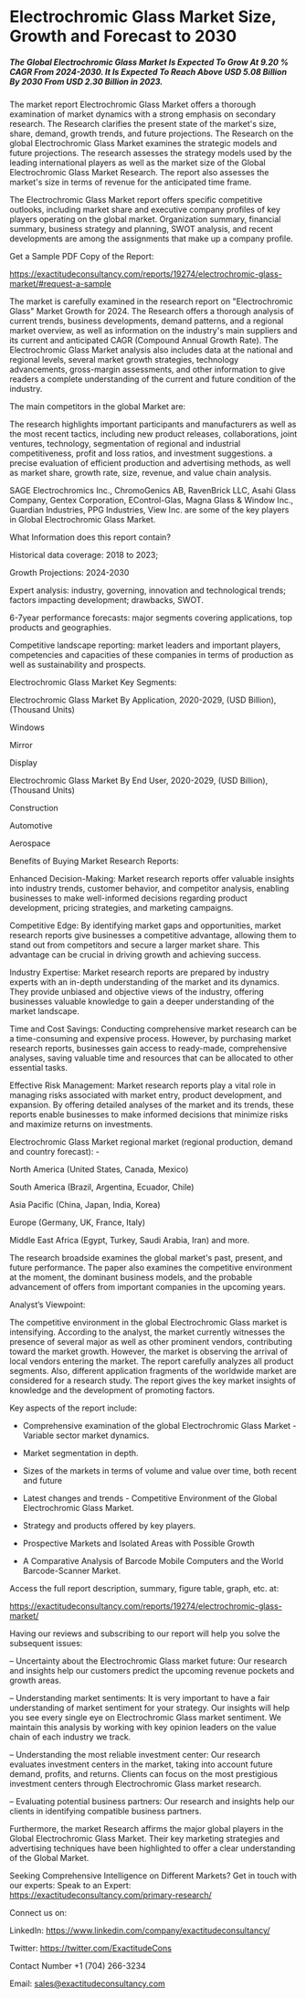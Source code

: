 # Electrochromic Glass Market Size, Growth and Forecast to 2030

##### The Global Electrochromic Glass Market Is Expected To Grow At 9.20 % CAGR From 2024-2030. It Is Expected To Reach Above USD 5.08 Billion By 2030 From USD 2.30 Billion in 2023.

The market report Electrochromic Glass Market offers a thorough examination of market dynamics with a strong emphasis on secondary research. The Research clarifies the present state of the market's size, share, demand, growth trends, and future projections. The Research on the global Electrochromic Glass Market examines the strategic models and future projections. The research assesses the strategy models used by the leading international players as well as the market size of the Global Electrochromic Glass Market Research. The report also assesses the market's size in terms of revenue for the anticipated time frame.

The Electrochromic Glass Market report offers specific competitive outlooks, including market share and executive company profiles of key players operating on the global market. Organization summary, financial summary, business strategy and planning, SWOT analysis, and recent developments are among the assignments that make up a company profile.

Get a Sample PDF Copy of the Report:

https://exactitudeconsultancy.com/reports/19274/electrochromic-glass-market/#request-a-sample

The market is carefully examined in the research report on "Electrochromic Glass" Market Growth for 2024. The Research offers a thorough analysis of current trends, business developments, demand patterns, and a regional market overview, as well as information on the industry's main suppliers and its current and anticipated CAGR (Compound Annual Growth Rate). The Electrochromic Glass Market analysis also includes data at the national and regional levels, several market growth strategies, technology advancements, gross-margin assessments, and other information to give readers a complete understanding of the current and future condition of the industry.

The main competitors in the global Market are:

The research highlights important participants and manufacturers as well as the most recent tactics, including new product releases, collaborations, joint ventures, technology, segmentation of regional and industrial competitiveness, profit and loss ratios, and investment suggestions. a precise evaluation of efficient production and advertising methods, as well as market share, growth rate, size, revenue, and value chain analysis.

SAGE Electrochromics Inc., ChromoGenics AB, RavenBrick LLC, Asahi Glass Company, Gentex Corporation, EControl-Glas, Magna Glass & Window Inc., Guardian Industries, PPG Industries, View Inc. are some of the key players in Global Electrochromic Glass Market.

What Information does this report contain? 

Historical data coverage: 2018 to 2023;

Growth Projections: 2024-2030

Expert analysis: industry, governing, innovation and technological trends; factors impacting development; drawbacks, SWOT. 

6-7year performance forecasts: major segments covering applications, top products and geographies. 

Competitive landscape reporting: market leaders and important players, competencies and capacities of these companies in terms of production as well as sustainability and prospects.

Electrochromic Glass Market Key Segments:

Electrochromic Glass Market By Application, 2020-2029, (USD Billion), (Thousand Units)

Windows

Mirror

Display

Electrochromic Glass Market By End User, 2020-2029, (USD Billion), (Thousand Units)

Construction

Automotive

Aerospace

Benefits of Buying Market Research Reports:

Enhanced Decision-Making: Market research reports offer valuable insights into industry trends, customer behavior, and competitor analysis, enabling businesses to make well-informed decisions regarding product development, pricing strategies, and marketing campaigns.

Competitive Edge: By identifying market gaps and opportunities, market research reports give businesses a competitive advantage, allowing them to stand out from competitors and secure a larger market share. This advantage can be crucial in driving growth and achieving success.

Industry Expertise: Market research reports are prepared by industry experts with an in-depth understanding of the market and its dynamics. They provide unbiased and objective views of the industry, offering businesses valuable knowledge to gain a deeper understanding of the market landscape.

Time and Cost Savings: Conducting comprehensive market research can be a time-consuming and expensive process. However, by purchasing market research reports, businesses gain access to ready-made, comprehensive analyses, saving valuable time and resources that can be allocated to other essential tasks.

Effective Risk Management: Market research reports play a vital role in managing risks associated with market entry, product development, and expansion. By offering detailed analyses of the market and its trends, these reports enable businesses to make informed decisions that minimize risks and maximize returns on investments.

Electrochromic Glass Market regional market (regional production, demand and country forecast): -

North America (United States, Canada, Mexico)

South America (Brazil, Argentina, Ecuador, Chile)

Asia Pacific (China, Japan, India, Korea)

Europe (Germany, UK, France, Italy)

Middle East Africa (Egypt, Turkey, Saudi Arabia, Iran) and more.

The research broadside examines the global market's past, present, and future performance. The paper also examines the competitive environment at the moment, the dominant business models, and the probable advancement of offers from important companies in the upcoming years.

Analyst’s Viewpoint:

The competitive environment in the global Electrochromic Glass market is intensifying. According to the analyst, the market currently witnesses the presence of several major as well as other prominent vendors, contributing toward the market growth. However, the market is observing the arrival of local vendors entering the market. The report carefully analyzes all product segments. Also, different application fragments of the worldwide market are considered for a research study. The report gives the key market insights of knowledge and the development of promoting factors.

Key aspects of the report include:

- Comprehensive examination of the global Electrochromic Glass Market - Variable sector market dynamics.

- Market segmentation in depth.

- Sizes of the markets in terms of volume and value over time, both recent and future

- Latest changes and trends - Competitive Environment of the Global Electrochromic Glass Market.

- Strategy and products offered by key players.

- Prospective Markets and Isolated Areas with Possible Growth

- A Comparative Analysis of Barcode Mobile Computers and the World Barcode-Scanner Market.

Access the full report description, summary, figure table, graph, etc. at:

https://exactitudeconsultancy.com/reports/19274/electrochromic-glass-market/

Having our reviews and subscribing to our report will help you solve the subsequent issues:

– Uncertainty about the Electrochromic Glass market future: Our research and insights help our customers predict the upcoming revenue pockets and growth areas.

– Understanding market sentiments: It is very important to have a fair understanding of market sentiment for your strategy. Our insights will help you see every single eye on Electrochromic Glass market sentiment. We maintain this analysis by working with key opinion leaders on the value chain of each industry we track.

– Understanding the most reliable investment center: Our research evaluates investment centers in the market, taking into account future demand, profits, and returns. Clients can focus on the most prestigious investment centers through Electrochromic Glass market research.

– Evaluating potential business partners: Our research and insights help our clients in identifying compatible business partners.

Furthermore, the market Research affirms the major global players in the Global Electrochromic Glass Market. Their key marketing strategies and advertising techniques have been highlighted to offer a clear understanding of the Global Market.

Seeking Comprehensive Intelligence on Different Markets? Get in touch with our experts: Speak to an Expert: https://exactitudeconsultancy.com/primary-research/

Connect us on:

LinkedIn: https://www.linkedin.com/company/exactitudeconsultancy/

Twitter: https://twitter.com/ExactitudeCons

Contact Number +1 (704) 266-3234

Email: sales@exactitudeconsultancy.com
